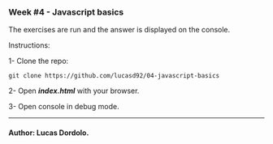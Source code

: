 ### Week #4 - Javascript basics

The exercises are run and the answer is displayed on the console.

Instructions:


1- Clone the repo:

    git clone https://github.com/lucasd92/04-javascript-basics

2- Open ***index.html*** with your browser.

3- Open console in debug mode.


---

#### Author: Lucas Dordolo.
